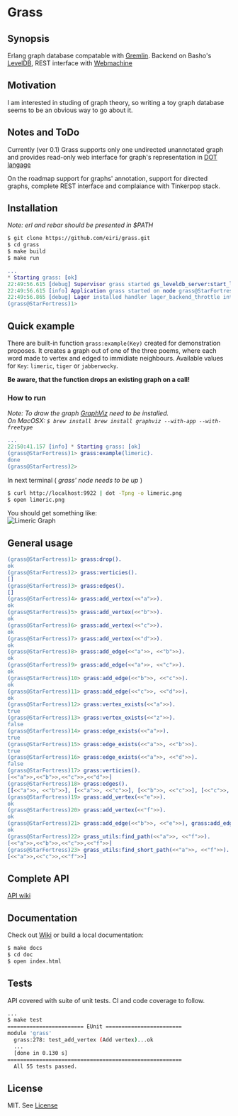Grass
======

## Synopsis

Erlang graph database compatable with [Gremlin](https://github.com/tinkerpop/gremlin/wiki). Backend on Basho's [LevelDB](https://github.com/basho/leveldb), REST interface with [Webmachine](https://github.com/basho/webmachine/wiki)

## Motivation

I am interested in studing of graph theory, so writing a toy graph database seems to be an obvious way to go about it.

## Notes and ToDo

Currently (ver 0.1) Grass supports only one undirected unannotated graph and provides read-only web interface for graph's representation in [DOT langage](http://www.graphviz.org/content/dot-language)

On the roadmap support for graphs' annotation, support for directed graphs, complete REST interface and complaiance with Tinkerpop stack.

## Installation

_Note: erl and rebar should be presented in $PATH_

```bash
$ git clone https://github.com/eiri/grass.git
$ cd grass
$ make build
$ make run
```

```erlang
...
* Starting grass: [ok]
22:49:56.615 [debug] Supervisor grass started gs_leveldb_server:start_link([]) at pid <0.103.0>
22:49:56.615 [info] Application grass started on node grass@StarFortress
22:49:56.865 [debug] Lager installed handler lager_backend_throttle into lager_event
(grass@StarFortress)1>
```

## Quick example

There are built-in function `grass:example(Key)` created for demonstration proposes. It creates a graph out of one of the three poems, where each word made to vertex and edged to immidiate neighbours. Available values for `Key`: `limeric`, `tiger` or `jabberwocky`.

**Be aware, that the function drops an existing graph on a call!**

### How to run

_Note: To draw the graph [GraphViz](http://www.graphviz.org/Documentation.php) need to be installed._<br />
_On MacOSX: `$ brew install brew install graphviz --with-app --with-freetype`_

```erlang
...
22:50:41.157 [info] * Starting grass: [ok]
(grass@StarFortress)1> grass:example(limeric).
done
(grass@StarFortress)2>
```

In next terminal ( _grass' node needs to be up_ )

```bash
$ curl http://localhost:9922 | dot -Tpng -o limeric.png
$ open limeric.png
```

You should get something like:<br />
![Limeric Graph](https://github.com/eiri/grass/blob/priv/limeric.png")

## General usage

```erlang
(grass@StarFortress)1> grass:drop().
ok
(grass@StarFortress)2> grass:verticies().
[]
(grass@StarFortress)3> grass:edges().
[]
(grass@StarFortress)4> grass:add_vertex(<<"a">>).
ok
(grass@StarFortress)5> grass:add_vertex(<<"b">>).
ok
(grass@StarFortress)6> grass:add_vertex(<<"c">>).
ok
(grass@StarFortress)7> grass:add_vertex(<<"d">>).
ok
(grass@StarFortress)8> grass:add_edge(<<"a">>, <<"b">>).
ok
(grass@StarFortress)9> grass:add_edge(<<"a">>, <<"c">>).
ok
(grass@StarFortress)10> grass:add_edge(<<"b">>, <<"c">>).
ok
(grass@StarFortress)11> grass:add_edge(<<"c">>, <<"d">>).
ok
(grass@StarFortress)12> grass:vertex_exists(<<"a">>).
true
(grass@StarFortress)13> grass:vertex_exists(<<"z">>).
false
(grass@StarFortress)14> grass:edge_exists(<<"a">>).
true
(grass@StarFortress)15> grass:edge_exists(<<"a">>, <<"b">>).
true
(grass@StarFortress)16> grass:edge_exists(<<"a">>, <<"d">>).
false
(grass@StarFortress)17> grass:verticies().
[<<"a">>,<<"b">>,<<"c">>,<<"d">>]
(grass@StarFortress)18> grass:edges().
[[<<"a">>, <<"b">>], [<<"a">>, <<"c">>], [<<"b">>, <<"c">>], [<<"c">>, <<"d">>]]
(grass@StarFortress)19> grass:add_vertex(<<"e">>).
ok
(grass@StarFortress)20> grass:add_vertex(<<"f">>).
ok
(grass@StarFortress)21> grass:add_edge(<<"b">>, <<"e">>), grass:add_edge(<<"e">>, <<"f">>), grass:add_edge(<<"c">>, <<"f">>).
ok
(grass@StarFortress)22> grass_utils:find_path(<<"a">>, <<"f">>).
[<<"a">>,<<"b">>,<<"c">>,<<"f">>]
(grass@StarFortress)23> grass_utils:find_short_path(<<"a">>, <<"f">>).
[<<"a">>,<<"c">>,<<"f">>]
```

## Complete API

[API wiki](https://github.com/eiri/grass/wiki/API)

## Documentation

Check out [Wiki](https://github.com/eiri/grass/wiki) or build a local documentation:

```bash
$ make docs
$ cd doc
$ open index.html
```

## Tests

API covered with suite of unit tests. CI and code coverage to follow.

```bash
...
$ make test
======================== EUnit ========================
module 'grass'
  grass:278: test_add_vertex (Add vertex)...ok
  ...
  [done in 0.130 s]
=======================================================
  All 55 tests passed.
```

## License

MIT. See [License](https://github.com/eiri/grass/blob/master/License "MIT License")